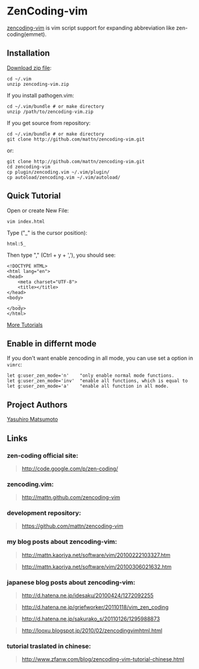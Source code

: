 # ZenCoding-vim

[zencoding-vim](http://mattn.github.com/zencoding-vim) is vim script support for expanding abbreviation like zen-coding(emmet).

## Installation

[Download zip file](http://www.vim.org/scripts/script.php?script_id=2981):

    cd ~/.vim
    unzip zencoding-vim.zip

If you install pathogen.vim:

    cd ~/.vim/bundle # or make directory
    unzip /path/to/zencoding-vim.zip

If you get source from repository:

    cd ~/.vim/bundle # or make directory
    git clone http://github.com/mattn/zencoding-vim.git

or:

    git clone http://github.com/mattn/zencoding-vim.git
    cd zencoding-vim
    cp plugin/zencoding.vim ~/.vim/plugin/
    cp autoload/zencoding.vim ~/.vim/autoload/


## Quick Tutorial

Open or create New File:
    
    vim index.html

Type ("_" is the cursor position):

    html:5_

Then type "<c-y>," (Ctrl + y + ','), you should see:

    <!DOCTYPE HTML>
    <html lang="en">
    <head>
    	<meta charset="UTF-8">
    	<title></title>
    </head>
    <body>
    	_
    </body>
    </html>

[More Tutorials](https://raw.github.com/mattn/zencoding-vim/master/TUTORIAL)


## Enable in differnt mode

If you don't want enable zencoding in all mode,
you can use set a option in `vimrc`:
   
    let g:user_zen_mode='n'    "only enable normal mode functions.
    let g:user_zen_mode='inv'  "enable all functions, which is equal to
    let g:user_zen_mode='a'    "enable all function in all mode.

## Project Authors

[Yasuhiro Matsumoto](http://mattn.kaoriya.net/)

## Links

### zen-coding official site:

> <http://code.google.com/p/zen-coding/>

### zencoding.vim:

> <http://mattn.github.com/zencoding-vim>

### development repository:

> <https://github.com/mattn/zencoding-vim>

### my blog posts about zencoding-vim:

> <http://mattn.kaoriya.net/software/vim/20100222103327.htm>

> <http://mattn.kaoriya.net/software/vim/20100306021632.htm>
  
### japanese blog posts about zencoding-vim:

> <http://d.hatena.ne.jp/idesaku/20100424/1272092255>

> <http://d.hatena.ne.jp/griefworker/20110118/vim_zen_coding>

> <http://d.hatena.ne.jp/sakurako_s/20110126/1295988873>

> <http://looxu.blogspot.jp/2010/02/zencodingvimhtml.html>

### tutorial traslated in chinese:

> <http://www.zfanw.com/blog/zencoding-vim-tutorial-chinese.html>

